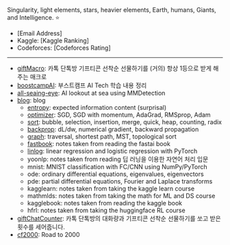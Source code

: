 Singularity, light elements, stars, heavier elements, Earth, humans, Giants, and Intelligence. ⭐
- [Email Address]
- Kaggle: [Kaggle Ranking]
- Codeforces: [Codeforces Rating]
---
- [giftMacro](https://github.com/star-bits/giftMacro): 카톡 단톡방 기프티콘 선착순 선물하기를 (거의) 항상 1등으로 받게 해주는 매크로
- [boostcampAI](https://github.com/star-bits/boostcampAI): 부스트캠프 AI Tech 학습 내용 정리
- [all-seaing-eye](https://github.com/star-bits/all-seaing-eye): AI lookout at sea using MMDetection
- [blog](https://github.com/star-bits/blog): blog
  - [entropy](https://github.com/star-bits/blog/blob/main/entropy.md): expected information content (surprisal)
  - [optimizer](https://github.com/star-bits/blog/blob/main/optimizer.md): SGD, SGD with momentum, AdaGrad, RMSprop, Adam
  - [sort](https://github.com/star-bits/blog/blob/main/sort.md): bubble, selection, insertion, merge, quick, heap, counting, radix
  - [backprop](https://github.com/star-bits/blog/blob/main/backprop.md): dL/dw, numerical gradient, backward propagation
  - [graph](https://github.com/star-bits/blog/blob/main/graph.md): traversal, shortest path, MST, topological sort
  - [fastbook](https://github.com/star-bits/blog/blob/main/fastbook.md): notes taken from reading the fastai book
  - [linlog](https://github.com/star-bits/blog/blob/main/linlog.ipynb): linear regression and logistic regression with PyTorch
  - yoonlp: notes taken from reading 딥 러닝을 이용한 자연어 처리 입문
  - mnist: MNIST classification with FC/CNN using NumPy/PyTorch
  - ode: ordinary differential equations, eigenvalues, eigenvectors
  - pde: partial differential equations, Fourier and Laplace transforms
  - kagglearn: notes taken from taking the kaggle learn course
  - mathmlds: notes taken from taking the math for ML and DS course
  - kagglebook: notes taken from reading the kaggle book
  - hfrl: notes taken from taking the huggingface RL course
- [giftChatCounter](https://github.com/star-bits/giftChatCounter): 카톡 단톡방의 대화량과 기프티콘 선착순 선물하기를 쏘고 받은 횟수를 세어줍니다.
- [cf2000](https://github.com/star-bits/cf2000): Road to 2000
